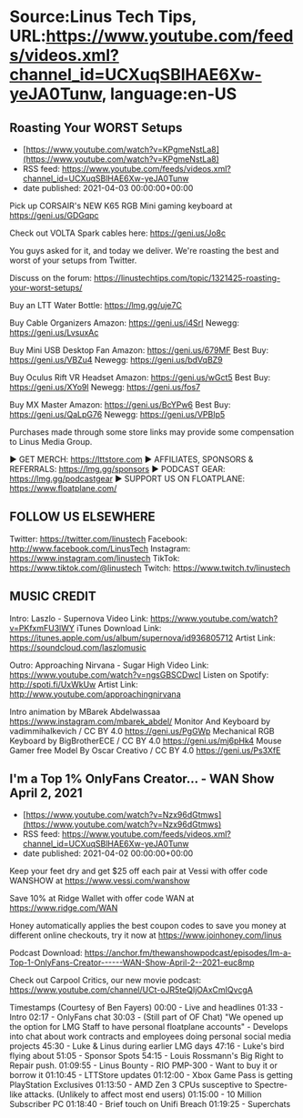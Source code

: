 # Source:Linus Tech Tips, URL:https://www.youtube.com/feeds/videos.xml?channel_id=UCXuqSBlHAE6Xw-yeJA0Tunw, language:en-US

## Roasting Your WORST Setups
 - [https://www.youtube.com/watch?v=KPgmeNstLa8](https://www.youtube.com/watch?v=KPgmeNstLa8)
 - RSS feed: https://www.youtube.com/feeds/videos.xml?channel_id=UCXuqSBlHAE6Xw-yeJA0Tunw
 - date published: 2021-04-03 00:00:00+00:00

Pick up CORSAIR's NEW K65 RGB Mini gaming keyboard at https://geni.us/GDGqpc

Check out VOLTA Spark cables here: https://geni.us/Jo8c

You guys asked for it, and today we deliver. We're roasting the best and worst of your setups from Twitter.

Discuss on the forum: https://linustechtips.com/topic/1321425-roasting-your-worst-setups/

Buy an LTT Water Bottle: https://lmg.gg/uje7C

Buy Cable Organizers
  Amazon: https://geni.us/i4SrI
  Newegg: https://geni.us/LvsuxAc

Buy Mini USB Desktop Fan
  Amazon: https://geni.us/679MF
  Best Buy: https://geni.us/VBZu4
  Newegg: https://geni.us/bdVqBZ9

Buy Oculus Rift VR Headset
  Amazon: https://geni.us/wGct5
  Best Buy: https://geni.us/XYo9l
  Newegg: https://geni.us/fos7

Buy MX Master
  Amazon: https://geni.us/BcYPw6
  Best Buy: https://geni.us/QaLpG76
  Newegg: https://geni.us/VPBIp5

Purchases made through some store links may provide some compensation to Linus Media Group.

► GET MERCH: https://lttstore.com
► AFFILIATES, SPONSORS & REFERRALS: https://lmg.gg/sponsors
► PODCAST GEAR: https://lmg.gg/podcastgear
► SUPPORT US ON FLOATPLANE: https://www.floatplane.com/

FOLLOW US ELSEWHERE
---------------------------------------------------  
Twitter: https://twitter.com/linustech
Facebook: http://www.facebook.com/LinusTech
Instagram: https://www.instagram.com/linustech
TikTok: https://www.tiktok.com/@linustech
Twitch: https://www.twitch.tv/linustech

MUSIC CREDIT
---------------------------------------------------
Intro: Laszlo - Supernova
Video Link: https://www.youtube.com/watch?v=PKfxmFU3lWY
iTunes Download Link: https://itunes.apple.com/us/album/supernova/id936805712
Artist Link: https://soundcloud.com/laszlomusic

Outro: Approaching Nirvana - Sugar High
Video Link: https://www.youtube.com/watch?v=ngsGBSCDwcI
Listen on Spotify: http://spoti.fi/UxWkUw
Artist Link: http://www.youtube.com/approachingnirvana

Intro animation by MBarek Abdelwassaa https://www.instagram.com/mbarek_abdel/
Monitor And Keyboard by vadimmihalkevich / CC BY 4.0  https://geni.us/PgGWp
Mechanical RGB Keyboard by BigBrotherECE / CC BY 4.0 https://geni.us/mj6pHk4
Mouse Gamer free Model By Oscar Creativo / CC BY 4.0 https://geni.us/Ps3XfE

## I'm a Top 1% OnlyFans Creator... - WAN Show April 2, 2021
 - [https://www.youtube.com/watch?v=Nzx96dGtmws](https://www.youtube.com/watch?v=Nzx96dGtmws)
 - RSS feed: https://www.youtube.com/feeds/videos.xml?channel_id=UCXuqSBlHAE6Xw-yeJA0Tunw
 - date published: 2021-04-02 00:00:00+00:00

Keep your feet dry and get $25 off each pair at Vessi with offer code WANSHOW at https://www.vessi.com/wanshow

Save 10% at Ridge Wallet with offer code WAN at https://www.ridge.com/WAN

Honey automatically applies the best coupon codes to save you money at 
different online checkouts, try it now at https://www.joinhoney.com/linus

Podcast Download: https://anchor.fm/thewanshowpodcast/episodes/Im-a-Top-1-OnlyFans-Creator------WAN-Show-April-2--2021-euc8mp

Check out Carpool Critics, our new movie podcast: https://www.youtube.com/channel/UCt-oJR5teQIjOAxCmIQvcgA

Timestamps (Courtesy of Ben Fayers)
00:00 - Live and headlines
01:33 - Intro
02:17 - OnlyFans chat
30:03 - (Still part of OF Chat) "We opened up the option for LMG Staff to have personal floatplane accounts" - Develops into chat about work contracts and employees doing personal social media projects
45:30 - Luke & Linus during earlier LMG days
47:16 - Luke's bird flying about
51:05 - Sponsor Spots
54:15 - Louis Rossmann's Big Right to Repair push.
01:09:55 - Linus Bounty - RIO PMP-300 - Want to buy it or borrow it
01:10:45 - LTTStore updates
01:12:00 - Xbox Game Pass is getting PlayStation Exclusives
01:13:50 - AMD Zen 3 CPUs susceptive to Spectre-like attacks. (Unlikely to affect most end users)
01:15:00 - 10 Million Subscriber PC
01:18:40 - Brief touch on Unifi Breach
01:19:25 - Superchats

